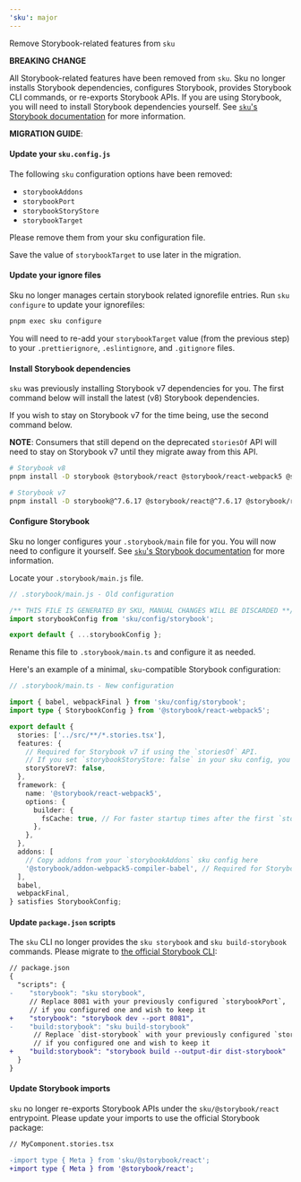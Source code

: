 ```yaml
---
'sku': major
---
```


Remove Storybook-related features from `sku`

**BREAKING CHANGE**

All Storybook-related features have been removed from `sku`. Sku no longer installs Storybook dependencies, configures Storybook, provides Storybook CLI commands, or re-exports Storybook APIs. If you are using Storybook, you will need to install Storybook dependencies yourself. See [`sku`'s Storybook documentation][storybook docs] for more information.

[storybook docs]: https://seek-oss.github.io/sku/#/./docs/storybook

**MIGRATION GUIDE**:

#### Update your `sku.config.js`

The following `sku` configuration options have been removed:

- `storybookAddons`
- `storybookPort`
- `storybookStoryStore`
- `storybookTarget`

Please remove them from your sku configuration file.

Save the value of `storybookTarget` to use later in the migration.

#### Update your ignore files

Sku no longer manages certain storybook related ignorefile entries.
Run `sku configure` to update your ignorefiles:

```sh
pnpm exec sku configure
```

You will need to re-add your `storybookTarget` value (from the previous step) to your `.prettierignore`, `.eslintignore`, and `.gitignore` files.

#### Install Storybook dependencies

`sku` was previously installing Storybook v7 dependencies for you. The first command below will install the latest (v8) Storybook dependencies. 

If you wish to stay on Storybook v7 for the time being, use the second command below.

**NOTE**: Consumers that still depend on the deprecated `storiesOf` API will need to stay on Storybook v7 until they migrate away from this API.

```sh
# Storybook v8
pnpm install -D storybook @storybook/react @storybook/react-webpack5 @storybook/addon-webpack5-compiler-babel
```

```sh
# Storybook v7
pnpm install -D storybook@^7.6.17 @storybook/react@^7.6.17 @storybook/react-webpack5@^7.6.17
```

#### Configure Storybook

Sku no longer configures your `.storybook/main` file for you. You will now need to configure it yourself. See [`sku`'s Storybook documentation][storybook docs] for more information.

Locate your `.storybook/main.js` file.

```js
// .storybook/main.js - Old configuration

/** THIS FILE IS GENERATED BY SKU, MANUAL CHANGES WILL BE DISCARDED **/
import storybookConfig from 'sku/config/storybook';

export default { ...storybookConfig };
```

Rename this file to `.storybook/main.ts` and configure it as needed.

Here's an example of a minimal, `sku`-compatible Storybook configuration:

```ts
// .storybook/main.ts - New configuration

import { babel, webpackFinal } from 'sku/config/storybook';
import type { StorybookConfig } from '@storybook/react-webpack5';

export default {
  stories: ['../src/**/*.stories.tsx'],
  features: {
    // Required for Storybook v7 if using the `storiesOf` API.
    // If you set `storybookStoryStore: false` in your sku config, you will want this.
    storyStoreV7: false,
  },
  framework: {
    name: '@storybook/react-webpack5',
    options: {
      builder: {
        fsCache: true, // For faster startup times after the first `storybook dev`
      },
    },
  },
  addons: [
    // Copy addons from your `storybookAddons` sku config here
    '@storybook/addon-webpack5-compiler-babel', // Required for Storybook >=8.0.0
  ],
  babel,
  webpackFinal,
} satisfies StorybookConfig;
```

#### Update `package.json` scripts

The `sku` CLI no longer provides the `sku storybook` and `sku build-storybook` commands. Please migrate to [the official Storybook CLI][storybook cli]:

```diff
// package.json
{
  "scripts": {
-    "storybook": "sku storybook",
     // Replace 8081 with your previously configured `storybookPort`,
     // if you configured one and wish to keep it
+    "storybook": "storybook dev --port 8081",
-    "build:storybook": "sku build-storybook"
      // Replace `dist-storybook` with your previously configured `storybookTarget`,
      // if you configured one and wish to keep it
+    "build:storybook": "storybook build --output-dir dist-storybook"
  }
}
```

[storybook cli]: https://storybook.js.org/docs/cli/

#### Update Storybook imports

`sku` no longer re-exports Storybook APIs under the `sku/@storybook/react` entrypoint. Please update your imports to use the official Storybook package:

```diff
// MyComponent.stories.tsx

-import type { Meta } from 'sku/@storybook/react';
+import type { Meta } from '@storybook/react';
```
